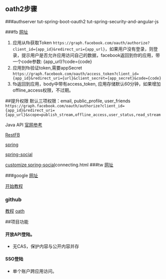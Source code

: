 ## oath2步骤
###authserver
tut-spring-boot-oauth2
tut-spring-security-and-angular-js

###fb 
[网址](developers.facebook.com)

1. 应用从fb获取Token
  `https://graph.facebook.com/oauth/authorize?client_id={app_id}&redirect_uri={app_url}`，如果用户没有登录，则登录，提示用户是否允许应用访问自己的数据，facebook返回到你的应用，带一个code参数: {app_url}?code={code}
2. 应用到fb验证token,需要appSecret
   `https://graph.facebook.com/oauth/access_token?client_id={app_id}&redirect_uri={url}&client_secret={app_secret}&code={code}`
3. fb返回到应用，body中带有access_token, 应用存储默认60分钟，如果增加offline_access权限，不过期。

##提升权限
默认三项权限：email, public_profile, user_friends
`https://graph.facebook.com/oauth/authorize?client_id={app_id}&redirect_uri={app_url}&scope=publish_stream,offline_access,user_status,read_stream`

Java API
[官网参考](https://developers.facebook.com/docs/apis-and-sdks)

[RestFB](https://github.com/restfb/restfb)

[spring](http://projects.spring.io/spring-social-facebook/)

[spring-social](http://projects.spring.io/spring-social/)

[customize spring-social](http://docs.spring.io/spring-social/docs/1.0.x/reference/html/)connecting.html
###tw 
[网址](https://apps.twitter.com/)

###google
[网址](https://developers.google.com/identity/sign-in/web/devconsole-project)

[开始教程](https://developers.google.com/identity/sign-in/web/sign-in)

### github
[教程](https://developer.github.com/v3/oauth/)
[oath](https://developer.github.com/guides/basics-of-authentication/)



##项目功能
#### 开放API登陆。
+ 无CAS，保护内容与公开内容并存

#### SSO登陆
+ 单个账户跨应用访问。
